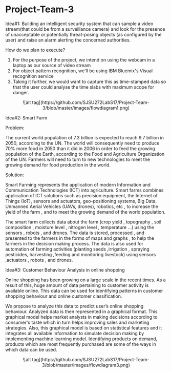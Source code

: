 # Project-Team-3

Idea#1: Building an intelligent security system that can sample a video stream(that could be from a surveillance camera) and look for the presence of unacceptable or potentially threat-posing objects (as configured by the user) and raise an alarm alerting the concerned authorities.

How do we plan to execute?

1. For the purpose of the project, we intend on using the webcam in a laptop as our source of video stream
2. For object pattern recognition, we'll be using IBM Bluemix's Visual recognition service
3. Taking it further, we would want to capture this as time-stamped data so that the user could analyse the time slabs with maximum scope for danger.

<p align="center">
![alt tag](https://github.com/SJSU272LabS17/Project-Team-3/blob/master/images/flowdiagram1.png)
</p>

Idea#2: Smart Farm

Problem:

The current world population of 7.3 billion is expected to reach 9.7 billion in 2050, according to the UN. The world will consequently need to produce 70% more food in 2050 than it did in 2006 in order to feed the growing population of the Earth, according to the Food and Agriculture Organization of the UN. Farmers will need to turn to new technologies to meet the growing demand for food production in the world.

Solution:

Smart Farming represents the application of modern Information and Communication Technologies (ICT) into  agriculture. Smart farms combines application of ICT solutions such as precision equipment, the Internet of Things (IoT), sensors and actuators, geo-positioning systems, Big Data, Unmanned Aerial Vehicles (UAVs, drones), robotics, etc , to increase the yield of the farm , and to meet the growing demand of the world population.

The smart farm collects data about the farm (crop yield , topography , soil composition , moisture level , nitrogen level , temperature ...)  using the sensors , robots , and drones. The data is stored, processed , and presented to the farmers in the forms of maps and graphs , to help the farmers in the decision making process. The data is also used for automation of farming activities (planting seeds ,irrigation , spraying pesticides, harvesting ,feeding and monitoring livestock)  using sensors ,actuators , robots , and drones. 

Idea#3: Customer Behaviour Analysis in online shopping

Online shopping has been growing on a large scale in the recent times. As a result of this, huge amount of data pertaining to customer activity is available online. This data can be used for identifying patterns in customer shopping behaviour and online customer classification.

We propose to analyze this data to predict user’s online shopping behaviour. Analyzed data is then represented in a graphical format. This graphical model helps market analysts in making decisions according to consumer's taste which in turn helps improving sales and marketing strategies. Also, this graphical model is based on statistical features and it integrates all available information to simulate decision making by implementing machine learning model. Identifying products on demand, products which are most frequently purchased are some of the ways in which data can be used. 

<p align="center">
![alt tag](https://github.com/SJSU272LabS17/Project-Team-3/blob/master/images/flowdiagram3.png)
</p>

